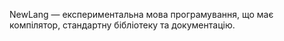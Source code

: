
NewLang — експериментальна мова програмування, що має компілятор, стандартну бібліотеку та документацію.

